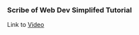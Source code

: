 ### Scribe of Web Dev Simplifed Tutorial

Link to [Video](https://www.youtube.com/watch?v=QTcIXok9wNY)
